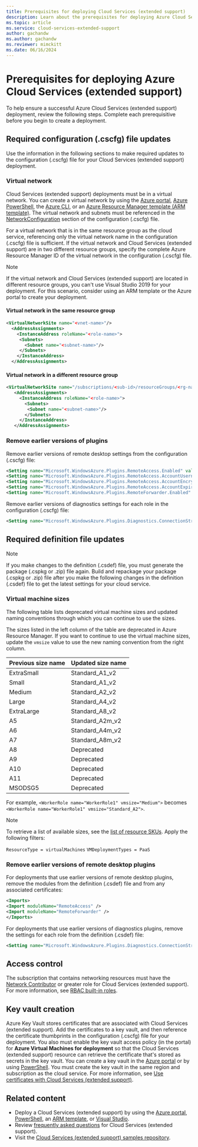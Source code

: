 ```yaml
---
title: Prerequisites for deploying Cloud Services (extended support)
description: Learn about the prerequisites for deploying Azure Cloud Services (extended support).
ms.topic: article
ms.service: cloud-services-extended-support
author: gachandw
ms.author: gachandw
ms.reviewer: mimckitt
ms.date: 06/16/2024
---
```


# Prerequisites for deploying Azure Cloud Services (extended support)

To help ensure a successful Azure Cloud Services (extended support) deployment, review the following steps. Complete each prerequisitive before you begin to create a deployment.

## Required configuration (.cscfg) file updates

Use the information in the following sections to make required updates to the configuration (.cscfg) file for your Cloud Services (extended support) deployment.

### Virtual network

Cloud Services (extended support) deployments must be in a virtual network. You can create a virtual network by using the [Azure portal](../virtual-network/quick-create-portal.md), [Azure PowerShell](../virtual-network/quick-create-powershell.md), the [Azure CLI](../virtual-network/quick-create-cli.md), or an [Azure Resource Manager template (ARM template)](../virtual-network/quick-create-template.md). The virtual network and subnets must be referenced in the [NetworkConfiguration](schema-cscfg-networkconfiguration.md) section of the configuration (.cscfg) file.

For a virtual network that is in the same resource group as the cloud service, referencing only the virtual network name in the configuration (.cscfg) file is sufficient. If the virtual network and Cloud Services (extended support) are in two different resource groups, specify the complete Azure Resource Manager ID of the virtual network in the configuration (.cscfg) file.

> [!NOTE]
> If the virtual network and Cloud Services (extended support) are located in different resource groups, you can't use Visual Studio 2019 for your deployment. For this scenario, consider using an ARM template or the Azure portal to create your deployment.

#### Virtual network in the same resource group

```xml
<VirtualNetworkSite name="<vnet-name>"/> 
  <AddressAssignments> 
    <InstanceAddress roleName="<role-name>"> 
     <Subnets> 
       <Subnet name="<subnet-name>"/> 
     </Subnets> 
    </InstanceAddress> 
  </AddressAssignments> 
```

#### Virtual network in a different resource group

```xml
<VirtualNetworkSite name="/subscriptions/<sub-id>/resourceGroups/<rg-name>/providers/Microsoft.Network/virtualNetworks/<vnet-name>"/> 
   <AddressAssignments> 
     <InstanceAddress roleName="<role-name>"> 
       <Subnets> 
        <Subnet name="<subnet-name>"/> 
       </Subnets> 
     </InstanceAddress> 
   </AddressAssignments>
```

### Remove earlier versions of plugins

Remove earlier versions of remote desktop settings from the configuration (.cscfg) file:

```xml
<Setting name="Microsoft.WindowsAzure.Plugins.RemoteAccess.Enabled" value="true" /> 
<Setting name="Microsoft.WindowsAzure.Plugins.RemoteAccess.AccountUsername" value="gachandw" /> 
<Setting name="Microsoft.WindowsAzure.Plugins.RemoteAccess.AccountEncryptedPassword" value="XXXX" /> 
<Setting name="Microsoft.WindowsAzure.Plugins.RemoteAccess.AccountExpiration" value="2021-12-17T23:59:59.0000000+05:30" /> 
<Setting name="Microsoft.WindowsAzure.Plugins.RemoteForwarder.Enabled" value="true" /> 
```

Remove earlier versions of diagnostics settings for each role in the configuration (.cscfg) file:

```xml
<Setting name="Microsoft.WindowsAzure.Plugins.Diagnostics.ConnectionString" value="UseDevelopmentStorage=true" />
```

## Required definition file updates

> [!NOTE]
> If you make changes to the definition (.csdef) file, you must generate the package (.cspkg or .zip) file again. Build and repackage your package (.cspkg or .zip) file after you make the following changes in the definition (.csdef) file to get the latest settings for your cloud service.

### Virtual machine sizes

The following table lists deprecated virtual machine sizes and updated naming conventions through which you can continue to use the sizes.

The sizes listed in the left column of the table are deprecated in Azure Resource Manager. If you want to continue to use the virtual machine sizes, update the `vmsize` value to use the new naming convention from the right column.  

| Previous size name | Updated size name |
|---|---|
| ExtraSmall | Standard_A1_v2 |
| Small | Standard_A1_v2 |
| Medium | Standard_A2_v2 |
| Large | Standard_A4_v2 |
| ExtraLarge | Standard_A8_v2 |
| A5 | Standard_A2m_v2 |
| A6 | Standard_A4m_v2 |
| A7 | Standard_A8m_v2 |  
| A8 | Deprecated |
| A9 | Deprecated |
| A10 | Deprecated |
| A11 | Deprecated |
| MSODSG5 | Deprecated |

For example, `<WorkerRole name="WorkerRole1" vmsize="Medium">` becomes `<WorkerRole name="WorkerRole1" vmsize="Standard_A2">`.

> [!NOTE]
> To retrieve a list of available sizes, see the [list of resource SKUs](/rest/api/compute/resourceskus/list). Apply the following filters:
>
> `ResourceType = virtualMachines`
> `VMDeploymentTypes = PaaS`

### Remove earlier versions of remote desktop plugins

For deployments that use earlier versions of remote desktop plugins, remove the modules from the definition (.csdef) file and from any associated certificates:

```xml
<Imports> 
<Import moduleName="RemoteAccess" /> 
<Import moduleName="RemoteForwarder" /> 
</Imports> 
```

For deployments that use earlier versions of diagnostics plugins, remove the settings for each role from the definition (.csdef) file:

```xml
<Setting name="Microsoft.WindowsAzure.Plugins.Diagnostics.ConnectionString" />
```

## Access control

The subscription that contains networking resources must have the [Network Contributor](../role-based-access-control/built-in-roles.md#network-contributor) or greater role for Cloud Services (extended support). For more information, see [RBAC built-in roles](../role-based-access-control/built-in-roles.md).

## Key vault creation

Azure Key Vault stores certificates that are associated with Cloud Services (extended support). Add the certificates to a key vault, and then reference the certificate thumbprints in the configuration (.cscfg) file for your deployment. You also must enable the key vault access policy (in the portal) for **Azure Virtual Machines for deployment** so that the Cloud Services (extended support) resource can retrieve the certificate that's stored as secrets in the key vault. You can create a key vault in the [Azure portal](../key-vault/general/quick-create-portal.md) or by using [PowerShell](../key-vault/general/quick-create-powershell.md). You must create the key vault in the same region and subscription as the cloud service. For more information, see [Use certificates with Cloud Services (extended support)](certificates-and-key-vault.md).

## Related content

- Deploy a Cloud Services (extended support) by using the [Azure portal](deploy-portal.md), [PowerShell](deploy-powershell.md), an [ARM template](deploy-template.md), or [Visual Studio](deploy-visual-studio.md).
- Review [frequently asked questions](faq.yml) for Cloud Services (extended support).
- Visit the [Cloud Services (extended support) samples repository](https://github.com/Azure-Samples/cloud-services-extended-support).
